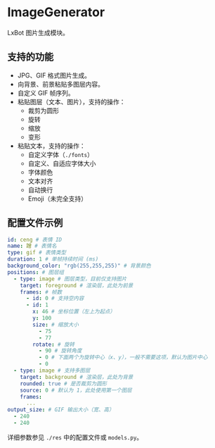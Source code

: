 # ImageGenerator

LxBot 图片生成模块。

## 支持的功能
- JPG、GIF 格式图片生成。
- 向背景、前景粘贴多图层内容。
- 自定义 GIF 帧序列。
- 粘贴图层（文本、图片），支持的操作：
  - 裁剪为圆形
  - 旋转
  - 缩放
  - 变形
- 粘贴文本，支持的操作：
  - 自定义字体（`./fonts`）
  - 自定义、自适应字体大小
  - 字体颜色
  - 文本对齐
  - 自动换行
  - Emoji（未完全支持）

## 配置文件示例
```yaml
id: ceng # 表情 ID
name: 蹭 # 表情名
type: gif # 表情类型
duration: 1 # 单帧持续时间 (ms)
background_color: "rgb(255,255,255)" # 背景颜色
positions: # 图层组
  - type: image # 图层类型，目前仅支持图片
    target: foreground # 渲染层，此处为前景
    frames: # 帧数
      - id: 0 # 支持空内容
      - id: 1
        x: 46 # 坐标位置（左上为起点）
        y: 100
        size: # 缩放大小
          - 75
          - 77
        rotate: # 旋转
          - 90 # 旋转角度
          - 0 # 下面两个为旋转中心（x、y），一般不需要这项，默认为图片中心
          - 0
  - type: image # 支持多图层
    target: background # 渲染层，此处为背景
    rounded: true # 是否裁剪为圆形
    source: 0 # 默认为 1，此处使用第一个图层
    frames:
      ...
output_size: # GIF 输出大小（宽、高）
  - 240
  - 240
```
详细参数参见 `./res` 中的配置文件或 `models.py`。
